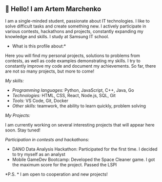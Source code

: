 ## 👋 Hello! I am Artem Marchenko

I am a single-minded student, passionate about IT technologies. I like to solve difficult tasks and create something new. I actively participate in various contests, hackathons and projects, constantly expanding my knowledge and skills. I study at Samsung IT school.

* What is this profile about:*

Here you will find my personal projects, solutions to problems from contests, as well as code examples demonstrating my skills. I try to constantly improve my code and document my achievements. So far, there are not so many projects, but more to come!

*My skills:*

* *Programming languages:* Python, JavaScript, C++, Java, Go
* *Technologies:* HTML, CSS, React, Node.js, SQL, Git
* *Tools:* VS Code, Git, Docker
* *Other skills:* teamwork, the ability to learn quickly, problem solving


*My Projects:*

I am currently working on several interesting projects that will appear here soon. Stay tuned!


*Participation in contests and hackathons:*

* DANO Data Analysis Hackathon: Participated for the first time. I decided to try myself as an analyst
* Mobile GameDev Bootcamp: Developed the Space Cleaner game. I got the maximum score for the project. Passed the LSPI
 

*P.S. * I am open to cooperation and new projects!
